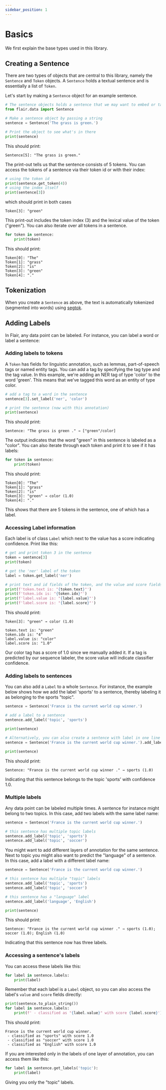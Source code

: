 ```yaml
---
sidebar_position: 1
---
```


# Basics

We first explain the base types used in this library.

## Creating a Sentence

There are two types of objects that are central to this library, namely the `Sentence` and `Token` objects. A
`Sentence` holds a textual sentence and is essentially a list of `Token`.

Let's start by making a `Sentence` object for an example sentence.

```python
# The sentence objects holds a sentence that we may want to embed or tag
from flair.data import Sentence

# Make a sentence object by passing a string
sentence = Sentence('The grass is green.')

# Print the object to see what's in there
print(sentence)
```

This should print:

```console
Sentence[5]: "The grass is green."
```

The print-out tells us that the sentence consists of 5 tokens.
You can access the tokens of a sentence via their token id or with their index:

```python
# using the token id
print(sentence.get_token(4))
# using the index itself
print(sentence[3])
```

which should print in both cases

```console
Token[3]: "green"
```

This print-out includes the token index (3) and the lexical value of the token ("green"). You can also iterate over all
tokens in a sentence.

```python
for token in sentence:
    print(token)
```

This should print:

```console
Token[0]: "The"
Token[1]: "grass"
Token[2]: "is"
Token[3]: "green"
Token[4]: "."
```

## Tokenization

When you create a `Sentence` as above, the text is automatically tokenized (segmented into words)
using [segtok](https://pypi.org/project/segtok/). 

## Adding Labels

In Flair, any data point can be labeled. For instance, you can label a word or label a sentence:

### Adding labels to tokens

A `Token` has fields for linguistic annotation, such as lemmas, part-of-speech tags or named entity tags. You can
add a tag by specifying the tag type and the tag value. In this example, we're adding an NER tag of type 'color' to
the word 'green'. This means that we've tagged this word as an entity of type color.

```python
# add a tag to a word in the sentence
sentence[3].set_label('ner', 'color')

# print the sentence (now with this annotation)
print(sentence)
```

This should print:

```console
Sentence: "The grass is green ." → ["green"/color]
```

The output indicates that the word "green" in this sentence is labeled as a "color". You can also
iterate through each token and print it to see if it has labels:

```python
for token in sentence:
    print(token)
```

This should print:

```console
Token[0]: "The"
Token[1]: "grass"
Token[2]: "is"
Token[3]: "green" → color (1.0)
Token[4]: "."
```

This shows that there are 5 tokens in the sentence, one of which has a label.

### Accessing Label information

Each label is of class `Label` which next to the value has a score indicating confidence. Print like this:

```python
# get and print token 3 in the sentence
token = sentence[3]
print(token)

# get the 'ner' label of the token
label = token.get_label('ner')

# print text and id fields of the token, and the value and score fields of the label
print(f'token.text is: "{token.text}"')
print(f'token.idx is: "{token.idx}"')
print(f'label.value is: "{label.value}"')
print(f'label.score is: "{label.score}"')
```

This should print:

```console
Token[3]: "green" → color (1.0)

token.text is: "green"
token.idx is: "4"
label.value is: "color"
label.score is: "1.0"
```

Our color tag has a score of 1.0 since we manually added it. If a tag is predicted by our
sequence labeler, the score value will indicate classifier confidence.

### Adding labels to sentences

You can also add a `Label` to a whole `Sentence`.
For instance, the example below shows how we add the label 'sports' to a sentence, thereby labeling it
as belonging to the sports "topic".

```python
sentence = Sentence('France is the current world cup winner.')

# add a label to a sentence
sentence.add_label('topic', 'sports')

print(sentence)

# Alternatively, you can also create a sentence with label in one line
sentence = Sentence('France is the current world cup winner.').add_label('topic', 'sports')

print(sentence)
```

This should print:

```console
Sentence: "France is the current world cup winner ." → sports (1.0)
```

Indicating that this sentence belongs to the topic 'sports' with confidence 1.0.

### Multiple labels

Any data point can be labeled multiple times. A sentence for instance might belong to two topics. In this case, add two labels with the same label name:

```python
sentence = Sentence('France is the current world cup winner.')

# this sentence has multiple topic labels
sentence.add_label('topic', 'sports')
sentence.add_label('topic', 'soccer')
```

You might want to add different layers of annotation for the same sentence. Next to topic you might also want to predict the "language" of a sentence. In this case, add a label with a different label name:

```python
sentence = Sentence('France is the current world cup winner.')

# this sentence has multiple "topic" labels
sentence.add_label('topic', 'sports')
sentence.add_label('topic', 'soccer')

# this sentence has a "language" label
sentence.add_label('language', 'English')

print(sentence)
```

This should print:

```console
Sentence: "France is the current world cup winner ." → sports (1.0); soccer (1.0); English (1.0)
```

Indicating that this sentence now has three labels.

### Accessing a sentence's labels

You can access these labels like this:

```python
for label in sentence.labels:
    print(label)
```

Remember that each label is a `Label` object, so you can also access the label's `value` and `score` fields directly:

```python
print(sentence.to_plain_string())
for label in sentence.labels:
    print(f' - classified as "{label.value}" with score {label.score}')
```

This should print:

```console
France is the current world cup winner.
 - classified as "sports" with score 1.0
 - classified as "soccer" with score 1.0
 - classified as "English" with score 1.0
```

If you are interested only in the labels of one layer of annotation, you can access them like this:

```python
for label in sentence.get_labels('topic'):
    print(label)
```

Giving you only the "topic" labels.


